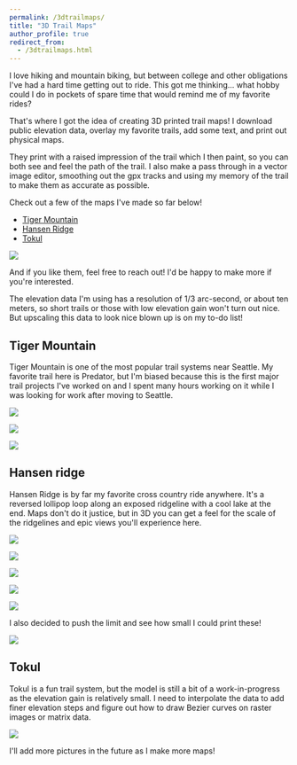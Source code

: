 ```yaml
---
permalink: /3dtrailmaps/
title: "3D Trail Maps"
author_profile: true
redirect_from:
  - /3dtrailmaps.html
---
```


I love hiking and mountain biking, but between college and other obligations I've had a hard time getting out to ride. This got me thinking... what hobby could I do in pockets of spare time that would remind me of my favorite rides?

That's where I got the idea of creating 3D printed trail maps! I download public elevation data, overlay my favorite trails, add some text, and print out physical maps.

They print with a raised impression of the trail which I then paint, so you can both see and feel the path of the trail. I also make a pass through in a vector image editor, smoothing out the gpx tracks and using my memory of the trail to make them as accurate as possible.

Check out a few of the maps I've made so far below!
* [Tiger Mountain](#tiger-mountain)
* [Hansen Ridge](#hansen-ridge)
* [Tokul](#tokul)

![](/images/3dp/tokul_printing.gif)

And if you like them, feel free to reach out! I'd be happy to make more if you're interested.

The elevation data I'm using has a resolution of 1/3 arc-second, or about ten meters, so short trails or those with low elevation gain won't turn out nice. But upscaling this data to look nice blown up is on my to-do list!

## Tiger Mountain

Tiger Mountain is one of the most popular trail systems near Seattle. My favorite trail here is Predator, but I'm biased because this is the first major trail projects I've worked on and I spent many hours working on it while I was looking for work after moving to Seattle.

![](/images/3dp/tiger4.jpg)

![](/images/3dp/tiger2.jpg)

![](/images/3dp/tiger3.jpg)

## Hansen ridge

Hansen Ridge is by far my favorite cross country ride anywhere. It's a reversed lollipop loop along an exposed ridgeline with a cool lake at the end. Maps don't do it justice, but in 3D you can get a feel for the scale of the ridgelines and epic views you'll experience here.

![](/images/3dp/hansenlk.jpg)

![](/images/3dp/hansenpano.jpg)

![](/images/3dp/hansen3.jpg)

![](/images/3dp/hansenbrdg.jpg)

![](/images/3dp/hansen2.jpg)

I also decided to push the limit and see how small I could print these!

![](/images/3dp/hansenmini.jpg)

## Tokul

Tokul is a fun trail system, but the model is still a bit of a work-in-progress as the elevation gain is relatively small. I need to interpolate the data to add finer elevation steps and figure out how to draw Bezier curves on raster images or matrix data.

![](/images/3dp/tokul1.jpg)

I'll add more pictures in the future as I make more maps!
